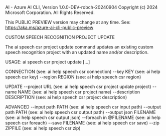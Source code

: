 AI - Azure AI CLI, Version 1.0.0-DEV-robch-20240904
Copyright (c) 2024 Microsoft Corporation. All Rights Reserved.

This PUBLIC PREVIEW version may change at any time.
See: https://aka.ms/azure-ai-cli-public-preview

CUSTOM SPEECH RECOGNITION PROJECT UPDATE

  The ai speech csr project update command updates an existing custom speech
  recognition project with an updated name and/or description.

USAGE: ai speech csr project update [...]

CONNECTION                      (see: ai help speech csr connection)
  --key KEY                     (see: ai help speech csr key)
  --region REGION               (see: ai help speech csr region)

UPDATE
  --project URL                 (see: ai help speech csr project update project)
  --name NAME                   (see: ai help speech csr project name)
  --description DESCRIPTION     (see: ai help speech csr project description)

ADVANCED
  --input path PATH             (see: ai help speech csr input path)
  --output path PATH            (see: ai help speech csr output path)
  --output json FILENAME        (see: ai help speech csr output json)
  --foreach in @FILENAME        (see: ai help speech csr foreach)
  --save FILENAME               (see: ai help speech csr save)
  --zip ZIPFILE                 (see: ai help speech csr zip)

